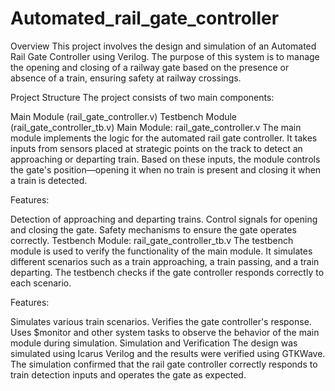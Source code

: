 # Automated_rail_gate_controller

Overview
This project involves the design and simulation of an Automated Rail Gate Controller using Verilog. The purpose of this system is to manage the opening and closing of a railway gate based on the presence or absence of a train, ensuring safety at railway crossings.

Project Structure
The project consists of two main components:

Main Module (rail_gate_controller.v)
Testbench Module (rail_gate_controller_tb.v)
Main Module: rail_gate_controller.v
The main module implements the logic for the automated rail gate controller. It takes inputs from sensors placed at strategic points on the track to detect an approaching or departing train. Based on these inputs, the module controls the gate's position—opening it when no train is present and closing it when a train is detected.

Features:

Detection of approaching and departing trains.
Control signals for opening and closing the gate.
Safety mechanisms to ensure the gate operates correctly.
Testbench Module: rail_gate_controller_tb.v
The testbench module is used to verify the functionality of the main module. It simulates different scenarios such as a train approaching, a train passing, and a train departing. The testbench checks if the gate controller responds correctly to each scenario.

Features:

Simulates various train scenarios.
Verifies the gate controller's response.
Uses $monitor and other system tasks to observe the behavior of the main module during simulation.
Simulation and Verification
The design was simulated using Icarus Verilog and the results were verified using GTKWave. The simulation confirmed that the rail gate controller correctly responds to train detection inputs and operates the gate as expected.
